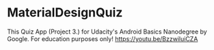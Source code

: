 # MaterialDesignQuiz
This Quiz App (Project 3.) for Udacity's Android Basics Nanodegree by Google. For education purposes only!
https://youtu.be/BzzwiluiCZA
